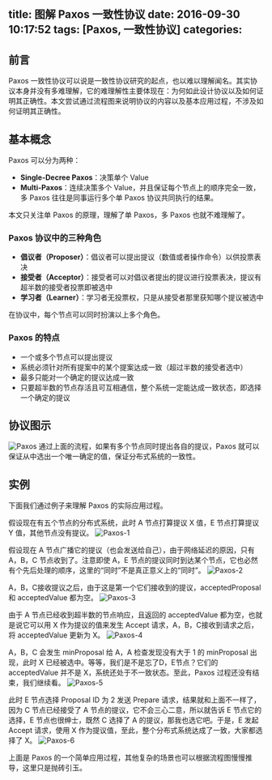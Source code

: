 title: 图解 Paxos 一致性协议
date: 2016-09-30 10:17:52
tags: [Paxos, 一致性协议]
categories:
---

## 前言
Paxos 一致性协议可以说是一致性协议研究的起点，也以难以理解闻名。其实协议本身并没有多难理解，它的难理解性主要体现在：为何如此设计协议以及如何证明其正确性。本文尝试通过流程图来说明协议的内容以及基本应用过程，不涉及如何证明其正确性。

## 基本概念
Paxos 可以分为两种：

- **Single-Decree Paxos**：决策单个 Value
- **Multi-Paxos**：连续决策多个 Value，并且保证每个节点上的顺序完全一致，多 Paxos 往往是同事运行多个单 Paxos 协议共同执行的结果。

本文只关注单 Paxos 的原理，理解了单 Paxos，多 Paxos 也就不难理解了。

### Paxos 协议中的三种角色

- **倡议者（Proposer）**：倡议者可以提出提议（数值或者操作命令）以供投票表决
- **接受者（Acceptor）**：接受者可以对倡议者提出的提议进行投票表决，提议有超半数的接受者投票即被选中
- **学习者（Learner）**：学习者无投票权，只是从接受者那里获知哪个提议被选中

在协议中，每个节点可以同时扮演以上多个角色。

### Paxos 的特点

- 一个或多个节点可以提出提议
- 系统必须针对所有提案中的某个提案达成一致（超过半数的接受者选中）
- 最多只能对一个确定的提议达成一致
- 只要超半数的节点存活且可互相通信，整个系统一定能达成一致状态，即选择一个确定的提议

## 协议图示
![Paxos][1]
通过上面的流程，如果有多个节点同时提出各自的提议，Paxos 就可以保证从中选出一个唯一确定的值，保证分布式系统的一致性。

## 实例
下面我们通过例子来理解 Paxos 的实际应用过程。

假设现在有五个节点的分布式系统，此时 A 节点打算提议 X 值，E 节点打算提议 Y 值，其他节点没有提议。
![Paxos-1][2]

假设现在 A 节点广播它的提议（也会发送给自己），由于网络延迟的原因，只有 A，B，C 节点收到了。注意即使 A，E 节点的提议同时到达某个节点，它也必然有个先后处理的顺序，这里的“同时”不是真正意义上的“同时”。
![Paxos-2][3]

A，B，C接收提议之后，由于这是第一个它们接收到的提议，acceptedProposal 和 acceptedValue 都为空。
![Paxos-3][4]

由于 A 节点已经收到超半数的节点响应，且返回的 acceptedValue 都为空，也就是说它可以用 X 作为提议的值来发生 Accept 请求，A，B，C接收到请求之后，将 acceptedValue 更新为 X。
![Paxos-4][5]

A，B，C 会发生 minProposal 给 A，A 检查发现没有大于 1 的 minProposal 出现，此时 X 已经被选中。等等，我们是不是忘了D，E节点？它们的 acceptedValue 并不是 X，系统还处于不一致状态。至此，Paxos 过程还没有结束，我们继续看。
![Paxos-5][6]

此时 E 节点选择 Proposal ID 为 2 发送 Prepare 请求，结果就和上面不一样了，因为 C 节点已经接受了 A 节点的提议，它不会三心二意，所以就告诉 E 节点它的选择，E 节点也很绅士，既然 C 选择了 A 的提议，那我也选它吧。于是，E 发起 Accept 请求，使用 X 作为提议值，至此，整个分布式系统达成了一致，大家都选择了 X。
![Paxos-6][7]

上面是 Paxos 的一个简单应用过程，其他复杂的场景也可以根据流程图慢慢推导，这里只是抛砖引玉。

  [1]: http://7xjtfr.com1.z0.glb.clouddn.com/Paxos.png
  [2]: http://7xjtfr.com1.z0.glb.clouddn.com/Paxos-1.png
  [3]: http://7xjtfr.com1.z0.glb.clouddn.com/Paxos-2.png
  [4]: http://7xjtfr.com1.z0.glb.clouddn.com/Paxos-3.png
  [5]: http://7xjtfr.com1.z0.glb.clouddn.com/Paxos-4.png
  [6]: http://7xjtfr.com1.z0.glb.clouddn.com/Paxos-5.png
  [7]: http://7xjtfr.com1.z0.glb.clouddn.com/Paxos-6.png